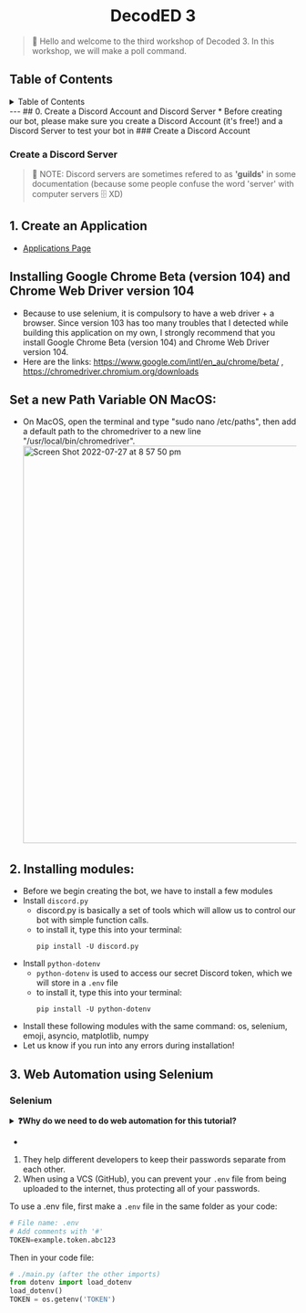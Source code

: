<h1 align="center">DecodED 3</h1>

> 👋 Hello and welcome to the third workshop of Decoded 3. In this workshop, we will make a poll command. 
<h2>Table of Contents</h2>
<details>
<summary>Table of Contents</summary>

- [0. Create a Discord Account and Discord Server](#0-create-a-discord-account-and-discord-server)
  - [Create a Discord Account](#create-a-discord-account)
  - [Create a Discord Server](#create-a-discord-server)
- [1. Create an Application](#1-create-an-application)
- [2. Installing Modules:](#2-installing-modules)
- [3. Creating a Bot and Adding it to your server](#3-creating-a-bot-and-adding-it-to-your-server)
  - [Environment Variables](#environment-variables)
- [4. Make the Bot say "Hello, World!"](#4-make-the-bot-say-hello-world)
- [5. Adding Commands](#5-adding-commands)
- [6. Cogs](#6-cogs)
- [6. Host your bot on repl.it](#6-host-your-bot-on-replit)
- [Related Links:](#related-links)

</details>
---
## 0. Create a Discord Account and Discord Server
* Before creating our bot, please make sure you create a Discord Account (it's free!) and a Discord Server to test your bot in
### Create a Discord Account

### Create a Discord Server
> 📝 NOTE: Discord servers are sometimes refered to as **'guilds'** in some documentation (because some people confuse the word 'server' with computer servers 🗄️ XD)

## 1. Create an Application
* [Applications Page](https://discord.com/developers/applications)

## Installing Google Chrome Beta (version 104) and Chrome Web Driver version 104
* Because to use selenium, it is compulsory to have a web driver + a browser. Since version 103 has too many troubles that I detected while building this application on my own, I strongly recommend that you install Google Chrome Beta (version 104) and Chrome Web Driver version 104. 
* Here are the links: https://www.google.com/intl/en_au/chrome/beta/ , https://chromedriver.chromium.org/downloads  
## Set a new Path Variable ON MacOS: 
 * On MacOS, open the terminal and type "sudo nano /etc/paths", then add a default path to the chromedriver to a new line "/usr/local/bin/chromedriver". <img width="697" alt="Screen Shot 2022-07-27 at 8 57 50 pm" src="https://user-images.githubusercontent.com/80389972/181231088-94c5b6fa-cfc0-4911-9b64-92d1a209f6ac.png">

 
## 2. Installing modules: 
* Before we begin creating the bot, we have to install a few modules
* Install `discord.py`
  * discord.py is basically a set of tools which will allow us to control our bot with simple function calls.
  * to install it, type this into your terminal:
    ```
    pip install -U discord.py
    ```
* Install `python-dotenv`
  * `python-dotenv` is used to access our secret Discord token, which we will store in a `.env` file
  * to install it, type this into your terminal:
    ```
    pip install -U python-dotenv
    ```
* Install these following modules with the same command: os, selenium, emoji, asyncio, matplotlib, numpy
* Let us know if you run into any errors during installation!
## 3. Web Automation using Selenium

### Selenium 
<details>
<summary><b>❓Why do we need to do web automation for this tutorial?</b></summary>
  Image a user wants to make a poll by typing this command on the already set up discord server - $p "what is your most favourite food?" 10 pasta pizza burger with 10 is the time limit for the poll. The discord bot will create a poll and it needs to generate emojis 1️⃣ 2️⃣ 3️⃣ for members to react to vote. However, fixed generated emojis like 1️⃣ 2️⃣ 3️⃣ look too boring and they do not always suit the context; in this case, we are asking for food, so our poll will look much more appealing with those 3 emojis 🍝 🍕 🍔. When we change the poll question, our bot should return emojis dynamically based on the context. For example, "which animal do you like most?" monkey cat tiger--> 🐒 🐈 🐅 should be returned. 
  SELENIUM WILL HELP US FETCH EMOJIS AUTOMATICALLY + DYNAMICALLY 
</details>

* 
1. They help different developers to keep their passwords separate from each other.
1. When using a VCS (GitHub), you can prevent your `.env` file from being uploaded to the internet, thus protecting all of your passwords.

To use a .env file, first make a `.env` file in the same folder as your code:
```python
# File name: .env
# Add comments with '#'
TOKEN=example.token.abc123
```
Then in your code file:
  ```python
  # ./main.py (after the other imports)
  from dotenv import load_dotenv
  load_dotenv()
  TOKEN = os.getenv('TOKEN')
  ```
